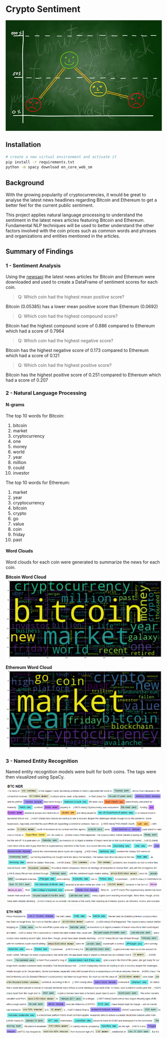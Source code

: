 # Crypto Sentiment

![Stock Sentiment](image/sentimental.jpeg)

## Installation
```bash
# create a new virtual environment and activate it
pip install -r requirements.txt
python -m spacy download en_core_web_sm
```

## Background

With the growing popularity of cryptocurrencies, it would be great to analyse the latest news headlines regarding Bitcoin and Ethereum to get a better feel for the current public sentiment.

This project applies natural language processing to understand the sentiment in the latest news articles featuring Bitcoin and Ethereum.
Fundamental NLP techniques will be used to better understand the other factors involved with the coin prices such as common words and phrases and organizations and entities mentioned in the articles.

## Summary of Findings

### 1 - Sentiment Analysis

Using the [newsapi](https://newsapi.org/) the latest news articles for Bitcoin and Ethereum were downloaded and used to create a DataFrame of sentiment scores for each coin.

> Q: Which coin had the highest mean positive score?

Bitcoin (0.05385) has a lower mean positive score than Ethereum (0.0692)

> Q: Which coin had the highest compound score?

Bitcoin had the highest compound score of 0.886 compared to Ethereum which had a score of 0.7964

> Q: Which coin had the highest negative score?

Bitcoin has the highest negative score of 0.173 compared to Ethereum which had a score of 0.121

> Q: Which coin had the highest positive score?

Bitcoin has the highest positive score of 0.251 compared to Ethereum which had a score of 0.207

### 2 - Natural Language Processing

#### N-grams

The top 10 words for Bitcoin:
1. bitcoin
2. market
3. cryptocurrency
4. one
5. money
6. world
7. year
8. million
9. could
10. investor

The top 10 words for Ethereum:
1. market
2. year
3. cryptocurrency
4. bitcoin
5. crypto
6. go
7. value
8. coin
9.  friday
10. past

#### Word Clouds

Word clouds for each coin were generated to summarize the news for each coin.

**Bitcoin Word Cloud**
![btc-word-cloud.png](image/btc-word-cloud.png)

**Ethereum Word Cloud**
![eth-word-cloud.png](image/eth-word-cloud.png)


### 3 - Named Entity Recognition

Named entity recognition models were built for both coins.
The tags were then visualized using SpaCy.

![btc-ner.png](image/btc-ner.png)

![eth-ner.png](image/eth-ner.png)
